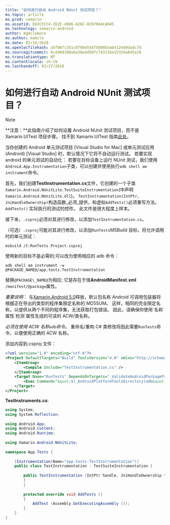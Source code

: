 ```yaml
---
title: "如何进行自动 Android NUnit 测试项目？"
ms.topic: article
ms.prod: xamarin
ms.assetid: EA3CFCC4-2D2E-49D6-A26C-8C0706ACA045
ms.technology: xamarin-android
author: mgmclemore
ms.author: mamcle
ms.date: 02/16/2018
ms.openlocfilehash: a5f98fc351c879be55475808b5ab412449dadc7d
ms.sourcegitcommit: 6cd40d190abe38edd50fc74331be15324a845a28
ms.translationtype: MT
ms.contentlocale: zh-CN
ms.lasthandoff: 02/27/2018
---
```

# <a name="how-do-i-automate-an-android-nunit-test-project"></a>如何进行自动 Android NUnit 测试项目？

> [!NOTE]
> **注意：**此指南介绍了如何设置 Android NUnit 测试项目，而不是 Xamarin.UITest 项目步骤。 找不到 Xamarin.UITest 指南[此处](https://docs.microsoft.com/appcenter/test-cloud/preparing-for-upload/uitest)。

当你创建的 Android 单元测试项目 [Visual Studio for Mac] 或单元测试应用 (Android) [Visual Studio] 时，默认情况下它将不自动运行测试。
若要实现 android 的单元测试的自动化： 若要在目标设备上运行 NUnit 测试，我们使用`Android.App.Instrumentation`子类，可以创建并使用执行`adb shell am instrument`命令。

首先，我们创建**TestInstrumentation.cs**文件，它创建的一个子类`Xamarin.Android.NUnitLite.TestSuiteInstrumentation`(中声明`Xamarin.Android.NUnitLite.dll`)。 `TestInstrumentation(IntPtr, JniHandleOwnership)`构造函数_必须_提供，和虚拟`AddTests()`必须重写方法。
`AddTests()` 实际执行的测试的控件。 此文件是很大程度上样本。

接下来，`.csproj`必须对其进行修改，以添加`TestInstrumentation.cs`。

（可选）`.csproj`可能对其进行修改，以添加`RunTests`MSBuild 目标，将允许调用时的单元测试：

```shell
msbuild /t:RunTests Project.csproj
```

使用新的目标不是必需的;可以改为使用相应的 adb 命令：

```shell
adb shell am instrument -w @PACKAGE_NAME@/app.tests.TestInstrumentation
```

替换`@PACKAGE\_NAME@`为相应; 它是存在于值**AndroidManifest.xml** `/manifest/@package`属性。

*重要说明*： 与[Xamarin.Android 5.0](https://developer.xamarin.com/releases/android/xamarin.android_5/xamarin.android_5.1/#Android_Callable_Wrapper_Naming)释放，默认包名称 Android 可调用包装器将根据正在导出的类型的程序集限定名称的 MD5SUM。 这样，相同的完全限定名称，以提供从两个不同的程序集，无法获取打包错误。 因此，请确保你使用\`名称\`属性\`检测\`属性生成的可读的 ACW/类名称。

_必须在使用 ACW 名称`adb`命令_。 重命名/重构 C# 类修改将因此需要`RunTests`命令，以便使用正确的 ACW 名称。

添加内容到.csproj 文件：

```xml
<?xml version="1.0" encoding="utf-8"?>
<Project DefaultTargets="Build" ToolsVersion="4.0" xmlns="http://schemas.microsoft.com/developer/msbuild/2003">
    <ItemGroup>
        <Compile Include="TestInstrumentation.cs" />
    </ItemGroup>
    <Target Name="RunTests" DependsOnTargets="_ValidateAndroidPackageProperties">
        <Exec Command="&quot;$(_AndroidPlatformToolsDirectory)adb&quot; $(AdbTarget) $(AdbOptions) shell am instrument -w $(_AndroidPackage)/app.tests.TestInstrumentation" />
    </Target>
</Project>
```

**TestInstruments.cs**:

```cs 
using System;
using System.Reflection;
 
using Android.App;
using Android.Content;
using Android.Runtime;
 
using Xamarin.Android.NUnitLite;
 
namespace App.Tests {
 
    [Instrumentation(Name="app.tests.TestInstrumentation")]
    public class TestInstrumentation : TestSuiteInstrumentation {
 
        public TestInstrumentation (IntPtr handle, JniHandleOwnership transfer) : base (handle, transfer)
        {
        }
 
        protected override void AddTests ()
        {
            AddTest (Assembly.GetExecutingAssembly ());
        }
    }
}
```

